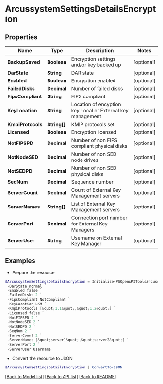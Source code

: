 # ArcussystemSettingsDetailsEncryption
## Properties

Name | Type | Description | Notes
------------ | ------------- | ------------- | -------------
**BackupSaved** | **Boolean** | Encryption settings and/or key backed up | [optional] 
**DarState** | **String** | DAR state | [optional] 
**Enabled** | **Boolean** | Encryption enabled | [optional] 
**FailedDisks** | **Decimal** | Number of failed disks | [optional] 
**FipsCompliant** | **String** | FIPS compliant | [optional] 
**KeyLocation** | **String** | Location of encyption key Local or External key management | [optional] 
**KmpiProtocols** | **String[]** | KMIP protocols set | [optional] 
**Licensed** | **Boolean** | Encryption licensed | [optional] 
**NotFIPSPD** | **Decimal** | Number of non FIPS compliant physical disks | [optional] 
**NotNodeSED** | **Decimal** | Number of non SED node drives | [optional] 
**NotSEDPD** | **Decimal** | Number of non SED physical disks | [optional] 
**SeqNum** | **Decimal** | Sequence number | [optional] 
**ServerCount** | **Decimal** | Count of External Key Management servers | [optional] 
**ServerNames** | **String[]** | List of External Key Management servers | [optional] 
**ServerPort** | **Decimal** | Connection port number for External Key Managers | [optional] 
**ServerUser** | **String** | Username on External Key Manager | [optional] 

## Examples

- Prepare the resource
```powershell
$ArcussystemSettingsDetailsEncryption = Initialize-PSOpenAPIToolsArcussystemSettingsDetailsEncryption  -BackupSaved false `
 -DarState normal `
 -Enabled false `
 -FailedDisks 2 `
 -FipsCompliant NotCompliant `
 -KeyLocation LKM `
 -KmpiProtocols [&quot;1.1&quot;,&quot;1.2&quot;] `
 -Licensed false `
 -NotFIPSPD 2 `
 -NotNodeSED 2 `
 -NotSEDPD 2 `
 -SeqNum 2 `
 -ServerCount 2 `
 -ServerNames [&quot;server1&quot;,&quot;server2&quot;] `
 -ServerPort 2 `
 -ServerUser Username
```

- Convert the resource to JSON
```powershell
$ArcussystemSettingsDetailsEncryption | ConvertTo-JSON
```

[[Back to Model list]](../README.md#documentation-for-models) [[Back to API list]](../README.md#documentation-for-api-endpoints) [[Back to README]](../README.md)

